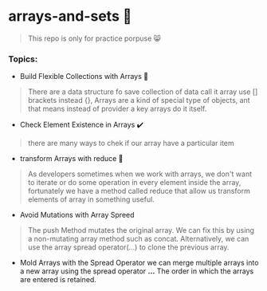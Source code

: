# arrays-and-sets :100: 

>This repo is only for practice porpuse :smile_cat: 

### Topics:
- Build Flexible Collections with Arrays :strawberry: 
> There are a data structure fo save collection of data call it array use [] brackets instead {}, Arrays are a kind of special type of objects, ant that means instead of provider a key arrays do it itself.

- Check Element Existence in Arrays :heavy_check_mark:
> there are many ways to chek if our array have a particular item

- transform Arrays with reduce :red_circle: 
> As developers sometimes when we work with arrays, we don't want to iterate or do some operation in every element inside the array, fortunately we have a method called reduce that allow us transform elements of array in something useful.

- Avoid Mutations with Array Spreed
> The push Method mutates the original array. We can fix this by using a non-mutating array method such as concat.
> Alternatively, we can use the array spread operator(...) to clone the previous array.

- Mold Arrays with the Spread Operator
we can merge multiple arrays into a new array using the spread operator **...** The order in which the arrays are entered is retained.